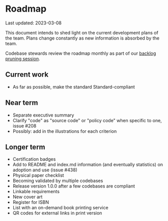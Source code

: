 # Roadmap

<!-- SPDX-License-Identifier: CC0-1.0 -->
<!-- SPDX-FileCopyrightText: 2022-2023 The Foundation for Public Code <info@publiccode.net>, https://standard.publiccode.net/AUTHORS -->

Last updated: 2023-03-08

This document intends to shed light on the current development plans of the team.
Plans change constantly as new information is absorbed by the team.

Codebase stewards review the roadmap monthly as part of our [backlog pruning session](https://about.publiccode.net/activities/standard-maintenance/backlog-pruning.html).

## Current work

* As far as possible, make the standard Standard-compliant

## Near term

* Separate executive summary
* Clarify "code" as "source code" or "policy code" when specific to one, issue #208
* Possibly: add in the illustrations for each criterion

## Longer term

* Certification badges
* Add to README and index.md information (and eventually statistics) on adoption and use (issue #438)
* Physical paper checklist
* Becoming validated by multiple codebases
* Release version 1.0.0 after a few codebases are compliant
* Linkable requirements
* New cover art
* Register for ISBN
* List with an on-demand book printing service
* QR codes for external links in print version
